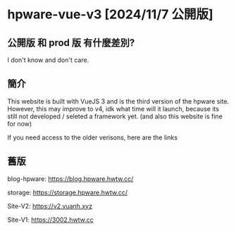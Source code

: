 # hpware-vue-v3 **[2024/11/7 公開版]**

## 公開版 和 prod 版 有什麼差別?
I don't know and don't care.
## 簡介

This website is built with VueJS 3 and is the third version of the hpware site.
However, this may improve to v4, idk what time will it launch, because its still not developed / seleted a framework yet. (and also this website is fine for now)

If you need access to the older verisons, here are the links

## 舊版

blog-hpware: https://blog.hpware.hwtw.cc/

storage: https://storage.hpware.hwtw.cc/

Site-V2: https://v2.yuanh.xyz

Site-V1: https://3002.hwtw.cc
